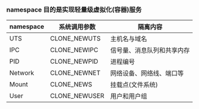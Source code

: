 ### namespace 目的是实现轻量级虚拟化(容器)服务

namespace|系统调用参数|隔离内容
-|-|-
UTS|CLONE_NEWUTS|主机名与域名
IPC|CLONE_NEWIPC|信号量、消息队列和共享内存
PID|CLONE_NEWPID|进程编号
Network|CLONE_NEWNET|网络设备、网络线、端口等
Mount|CLONE_NEWS|挂载点(文件系统)
User|CLONE_NEWUSER|用户和用户组


